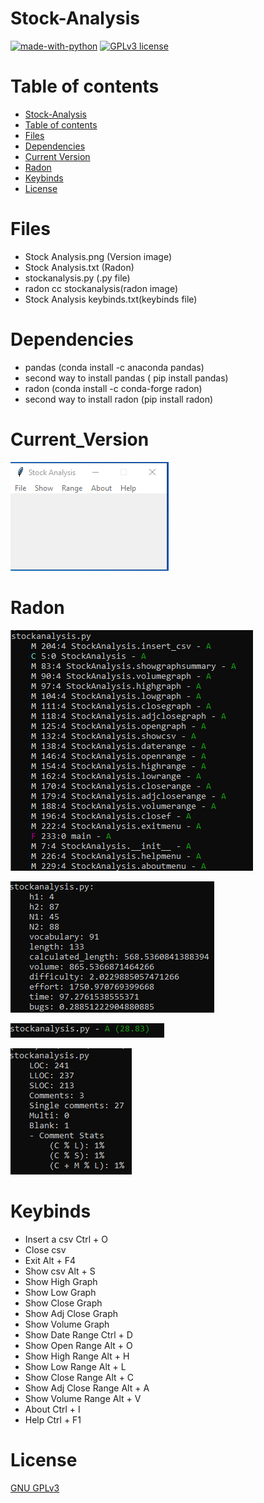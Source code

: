 # Stock-Analysis

[![made-with-python](https://img.shields.io/badge/Made%20with-Python-1f425f.svg)](https://www.python.org/) [![GPLv3 license](https://img.shields.io/badge/License-GPLv3-blue.svg)](http://perso.crans.org/besson/LICENSE.html)

# Table of contents

<!--ts-->
  * [Stock-Analysis](#Stock-Analysis)
  * [Table of contents](#Table_of_contents)
  * [Files](#Files)
  * [Dependencies](#Dependencies)
  * [Current Version](#Current_Version)
  * [Radon](#Radon)
  * [Keybinds](#Keybinds)
  * [License](#License)
<!--te-->

# Files

<ul>
  <li> Stock Analysis.png (Version image) </li>
  <li> Stock Analysis.txt (Radon) </li>
  <li> stockanalysis.py (.py file) </li>
  <li> radon cc stockanalysis(radon image) </li>
  <li> Stock Analysis keybinds.txt(keybinds file) </li>
</ul>


# Dependencies

<ul>
    <li> pandas (conda install -c anaconda pandas) </li>
    <li> second way to install pandas ( pip install pandas) </li>
    <li> radon (conda install -c conda-forge radon) </li>
    <li> second way to install radon (pip install radon) </li>
</ul>

# Current_Version

<p><img src ="Stock Analysis.png" title = "Stock Analysis Version"/> </p>

# Radon

<p><img src="radon cc stockanalysis.png" title = "Stock Analysis Radon"/> </p>
<p><img src="radon hal stockanalysis.png" title = "Stock Analysis Radon hal"/> </p>
<p><img src="radon mi stockanalysis.png" title = "Stock Analysis Radon mi"/>  </p>
<p><img src="radon raw stockanalysis.png" title = "Stock Analysis Radon raw"/> </p>


# Keybinds

<ul>
  <li> Insert a csv Ctrl + O </li>
  <li> Close csv </li>
  <li> Exit Alt + F4 </li>
  <li> Show csv Alt + S </li>
  <li> Show High Graph </li>
  <li> Show Low Graph </li>
  <li> Show Close Graph </li>
  <li> Show Adj Close Graph </li>
  <li> Show Volume Graph </li>
  <li> Show Date Range Ctrl + D </li>
  <li> Show Open Range Alt + O </li>
  <li> Show High Range Alt + H </li>
  <li> Show Low Range Alt + L </li>
  <li> Show Close Range Alt + C </li>
  <li> Show Adj Close Range Alt + A </li>
  <li> Show Volume Range Alt + V </li>
  <li> About Ctrl + I </li>
  <li> Help Ctrl + F1 </li>
</ul>

# License

[GNU GPLv3](https://choosealicense.com/licenses/gpl-3.0/)
